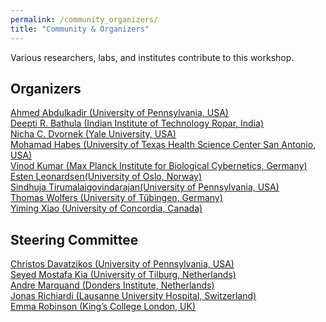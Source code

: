 ```yaml
---
permalink: /community_organizers/
title: "Community & Organizers"
---
```


Various researchers, labs, and institutes contribute to this workshop.

## Organizers
[Ahmed Abdulkadir (University of Pennsylvania, USA)](https://www.med.upenn.edu/cbica/aibil/ahmeda.html) 
<br>
[Deepti R. Bathula (Indian Institute of Technology Ropar, India)](https://cse.iitrpr.ac.in/deepti/)
<br>
[Nicha C. Dvornek (Yale University, USA)](http://www.hellonicha.com)
<br>
[Mohamad Habes (University of Texas Health Science Center San Antonio, USA)](https://www.nallab.org/pi)
<br>
[Vinod Kumar (Max Planck Institute for Biological Cybernetics, Germany)](https://www.kyb.tuebingen.mpg.de/person/58996/2549)
<br>
[Esten Leonardsen(University of Oslo, Norway)]()
<br>
[Sindhuja Tirumalaigovindarajan(University of Pennsylvania, USA)]()
<br>
[Thomas Wolfers (University of Tübingen, Germany)](https://mhm-lab.github.io)
<br>
[Yiming Xiao (University of Concordia, Canada)]()
<br>

## Steering Committee
[Christos Davatzikos (University of Pennsylvania, USA)]()
<br>
[Seyed Mostafa Kia (University of Tilburg, Netherlands)]()
<br>
[Andre Marquand (Donders Institute, Netherlands)]()
<br>
[Jonas Richiardi (Lausanne University Hospital, Switzerland)]()
<br>
[Emma Robinson (King’s College London, UK)]()
<br>
